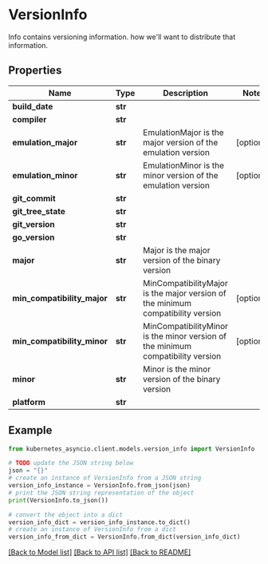 # VersionInfo

Info contains versioning information. how we'll want to distribute that information.

## Properties

Name | Type | Description | Notes
------------ | ------------- | ------------- | -------------
**build_date** | **str** |  | 
**compiler** | **str** |  | 
**emulation_major** | **str** | EmulationMajor is the major version of the emulation version | [optional] 
**emulation_minor** | **str** | EmulationMinor is the minor version of the emulation version | [optional] 
**git_commit** | **str** |  | 
**git_tree_state** | **str** |  | 
**git_version** | **str** |  | 
**go_version** | **str** |  | 
**major** | **str** | Major is the major version of the binary version | 
**min_compatibility_major** | **str** | MinCompatibilityMajor is the major version of the minimum compatibility version | [optional] 
**min_compatibility_minor** | **str** | MinCompatibilityMinor is the minor version of the minimum compatibility version | [optional] 
**minor** | **str** | Minor is the minor version of the binary version | 
**platform** | **str** |  | 

## Example

```python
from kubernetes_asyncio.client.models.version_info import VersionInfo

# TODO update the JSON string below
json = "{}"
# create an instance of VersionInfo from a JSON string
version_info_instance = VersionInfo.from_json(json)
# print the JSON string representation of the object
print(VersionInfo.to_json())

# convert the object into a dict
version_info_dict = version_info_instance.to_dict()
# create an instance of VersionInfo from a dict
version_info_from_dict = VersionInfo.from_dict(version_info_dict)
```
[[Back to Model list]](../README.md#documentation-for-models) [[Back to API list]](../README.md#documentation-for-api-endpoints) [[Back to README]](../README.md)


